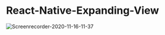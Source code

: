 # React-Native-Expanding-View

![Screenrecorder-2020-11-16-11-37](https://user-images.githubusercontent.com/35971592/99230668-ad726b00-2800-11eb-9320-ef3ed29842a2.gif)
